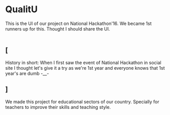 # QualitU
This is the UI of our project on National Hackathon'16. We became 1st runners up for this. Thought I should share the UI. <br><br>
## [
History in short: 
When I first saw the event of National Hackathon in social site I thought let's give it a try as we're 1st year and everyone knows that 1st year's are dumb -__- 
## ]

We made this project for educational sectors of our country. Specially for teachers to improve their skills and teaching style. 

